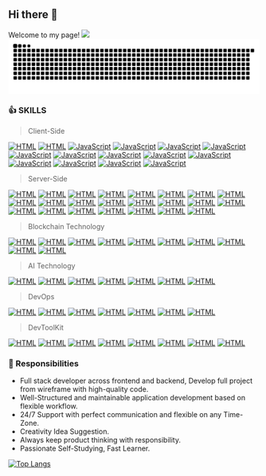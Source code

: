 ## Hi there 👋

Welcome to my page!
<img src="https://readme-typing-svg.herokuapp.com/?lines=denis;Full-Stack%20Developer;Web%20and%20Blockchain%20master;AI%20engineer;8%2B%20years%20of%20rich%20experience&font=Pacifico&center=true&width=650&height=120&color=58a6ff&vCenter=true&size=45%22">
<img align="center" src="https://raw.githubusercontent.com/plexpt/plexpt/snake/github-snake.svg">

### 👍 SKILLS 

> Client-Side
<p>
    <a href="#"><img alt="HTML" src="https://img.shields.io/badge/HTML-E34F26.svg?logo=html5&logoColor=white"></a>
    <a href="#"><img alt="HTML" src="https://img.shields.io/badge/CSS3-1572B6?logo=css3&logoColor=white"></a>
    <a href="#"><img alt="JavaScript" src="https://img.shields.io/badge/JavaScript-F7DF1E.svg?logo=javascript&logoColor=black"></a>
    <a href="#"><img alt="JavaScript" src="https://img.shields.io/badge/logo-angular-red?logo=angular&logoColor=white&label="></a>
    <a href="#"><img alt="JavaScript" src="https://img.shields.io/badge/-ReactJs-61DAFB?logo=react&logoColor=white&style=flat-square"></a>
    <a href="#"><img alt="JavaScript" src="https://img.shields.io/badge/Vue.js-35495E?&logo=vuedotjs&logoColor=4FC08D"></a>
    <a href="#"><img alt="JavaScript" src="https://img.shields.io/badge/Redux-593D88?&logo=redux&logoColor=white"></a>
    <a href="#"><img alt="JavaScript" src="https://img.shields.io/badge/TypeScript-007ACC?&logo=typescript&logoColor=white"></a>
    <a href="#"><img alt="JavaScript" src="https://img.shields.io/badge/next%20js-000000?&logo=nextdotjs&logoColor=white"></a>
    <a href="#"><img alt="JavaScript" src="https://img.shields.io/badge/nuxt%20js-00C58E?&logo=nuxtdotjs&logoColor=white"></a>
    <a href="#"><img alt="JavaScript" src="https://img.shields.io/badge/Bootstrap-563D7C?&logo=bootstrap&logoColor=white"></a>
    <a href="#"><img alt="JavaScript" src="https://img.shields.io/badge/Tailwind_CSS-38B2AC?&logo=tailwind-css&logoColor=white"></a>
    <a href="#"><img alt="JavaScript" src="https://img.shields.io/badge/Material%20UI-007FFF?&logo=mui&logoColor=white"></a>
    <a href="#"><img alt="JavaScript" src="https://img.shields.io/badge/Sass-CC6699?&logo=sass&logoColor=white"></a>
    <a href="#"><img alt="JavaScript" src="https://img.shields.io/badge/UX%2FUI-Design-blue.svg"></a>
</p>

> Server-Side
<p>
    <a href="#"><img alt="HTML" src="https://img.shields.io/badge/Node%20js-339933?&logo=nodedotjs&logoColor=white"></a>
    <a href="#"><img alt="HTML" src="https://img.shields.io/badge/Express%20js-000000?&logo=express&logoColor=white"></a>
    <a href="#"><img alt="HTML" src="https://img.shields.io/badge/fastify-202020?&logo=fastify&logoColor=white"></a>
    <a href="#"><img alt="HTML" src="https://img.shields.io/badge/firebase-ffca28?&logo=firebase&logoColor=black"></a>
    <a href="#"><img alt="HTML" src="https://img.shields.io/badge/Python-FFD43B?&logo=python&logoColor=blue"></a>
    <a href="#"><img alt="HTML" src="https://img.shields.io/badge/Django-092E20?&logo=django&logoColor=green"></a>
    <a href="#"><img alt="HTML" src="https://img.shields.io/badge/PHP-777BB4?&logo=php&logoColor=white"></a>
    <a href="#"><img alt="HTML" src="https://img.shields.io/badge/Laravel-FF2D20?&logo=laravel&logoColor=white"></a>
    <a href="#"><img alt="HTML" src="https://img.shields.io/badge/Wordpress-21759B?&logo=wordpress&logoColor=white"></a>
    <a href="#"><img alt="HTML" src="https://img.shields.io/badge/Ruby_on_Rails-CC0000?&logo=ruby-on-rails&logoColor=white"></a>
    <a href="#"><img alt="HTML" src="https://img.shields.io/badge/Go-00ADD8?&logo=go&logoColor=white"></a>
    <a href="#"><img alt="HTML" src="https://img.shields.io/badge/shopify-8DB543?&logo=Shopify&logoColor=white"></a>
    <a href="#"><img alt="HTML" src="https://img.shields.io/badge/GraphQl-E10098?&logo=graphql&logoColor=white"></a>
    <a href="#"><img alt="HTML" src="https://img.shields.io/badge/Socket.io-010101?&&logo=Socket.io&logoColor=white"></a>
    <a href="#"><img alt="HTML" src="https://img.shields.io/badge/PostgreSQL-316192?&logo=postgresql&logoColor=white"></a>
    <a href="#"><img alt="HTML" src="https://img.shields.io/badge/MySQL-005C84?&logo=mysql&logoColor=white"></a>
    <a href="#"><img alt="HTML" src="https://img.shields.io/badge/MongoDB-4EA94B?&logo=mongodb&logoColor=white"></a>
    <a href="#"><img alt="HTML" src="https://img.shields.io/badge/SQLite-07405E?&logo=sqlite&logoColor=white"></a>
    <a href="#"><img alt="HTML" src="https://img.shields.io/badge/Oracle-F80000?&logo=Oracle&logoColor=white"></a>
    <a href="#"><img alt="HTML" src="https://img.shields.io/badge/Amazon_AWS-FF9900?&logo=amazonaws&logoColor=white"></a>
    <a href="#"><img alt="HTML" src="https://img.shields.io/badge/microsoft%20azure-0089D6?&logo=microsoft-azure&logoColor=white"></a>
    <a href="#"><img alt="HTML" src="https://img.shields.io/badge/Google_Cloud-4285F4?&logo=google-cloud&logoColor=white"></a>
    <a href="#"><img alt="HTML" src="https://img.shields.io/badge/Vercel-000000?&logo=vercel&logoColor=white"></a>
</p>

> Blockchain Technology
<p>
    <a href="#"><img alt="HTML" src="https://img.shields.io/badge/Smart_Contract-2088FF?&logo=github-actions&logoColor=white"></a>
    <a href="#"><img alt="HTML" src="https://img.shields.io/badge/NFT-000000?&logo=bitcoin&logoColor=white"></a>
    <a href="#"><img alt="HTML" src="https://img.shields.io/badge/web3%20js-F16822?&logo=web3.js&logoColor=white"></a>
    <a href="#"><img alt="HTML" src="https://img.shields.io/badge/Solidity-e6e6e6?&logo=solidity&logoColor=black"></a>
    <a href="#"><img alt="HTML" src="https://img.shields.io/badge/Rust-black?&logo=rust&logoColor=#E57324"></a>
    <a href="#"><img alt="HTML" src="https://img.shields.io/badge/Solidity-e6e6e6?&logo=solidity&logoColor=black"></a>
    <a href="#"><img alt="HTML" src="https://img.shields.io/badge/Ethereum-3C3C3D?&logo=Ethereum&logoColor=white"></a>
    <a href="#"><img alt="HTML" src="https://img.shields.io/badge/dogecoin-C2A633?&logo=dogecoin&logoColor=white"></a>
    <a href="#"><img alt="HTML" src="https://img.shields.io/badge/DeFi-212121?&logo=drone&logoColor=white"></a>
    <a href="#"><img alt="HTML" src="https://img.shields.io/badge/dApp-008DE4?&logo=dash&logoColor=white"></a>
</p>

> AI Technology
<p>
    <a href="#"><img alt="HTML" src="https://img.shields.io/badge/TensorFlow-FF6F00?style=for-the-badge&logo=TensorFlow&logoColor=white"></a>
    <a href="#"><img alt="HTML" src="https://img.shields.io/badge/Keras-FF0000?style=for-the-badge&logo=keras&logoColor=white"></a>
    <a href="#"><img alt="HTML" src="https://img.shields.io/badge/PyTorch-EE4C2C?style=for-the-badge&logo=pytorch&logoColor=white"></a>
    <a href="#"><img alt="HTML" src="https://img.shields.io/badge/Pandas-2C2D72?style=for-the-badge&logo=pandas&logoColor=white"></a>
    <a href="#"><img alt="HTML" src="https://img.shields.io/badge/GPT--3-OpenAI-1976D2?style=for-the-badge&logo=quasar&logoColor=white"></a>
    <a href="#"><img alt="HTML" src="https://img.shields.io/badge/Numpy-777BB4?style=for-the-badge&logo=numpy&logoColor=white"></a>
    <a href="#"><img alt="HTML" src="https://img.shields.io/badge/-BERT-FFA116?style=for-the-badge&logo=LeetCode&logoColor=black"></a>
</p>

> DevOps
<p>
    <a href="#"><img alt="HTML" src="https://img.shields.io/badge/IIS-0062AD?&logo=azure-functions&logoColor=white"></a>
    <a href="#"><img alt="HTML" src="https://img.shields.io/badge/AWS(EC2,S3,Lambda)-FF9900?&logo=amazonaws&logoColor=white"></a>
    <a href="#"><img alt="HTML" src="https://img.shields.io/badge/Apache-D22128?&logo=Apache&logoColor=white"></a>
    <a href="#"><img alt="HTML" src="https://img.shields.io/badge/Nginx-009639?&logo=nginx&logoColor=white"></a>
    <a href="#"><img alt="HTML" src="https://img.shields.io/badge/Docker-2CA5E0?&logo=docker&logoColor=white"></a>
    <a href="#"><img alt="HTML" src="https://img.shields.io/badge/Digital_Ocean-0080FF?&logo=DigitalOcean&logoColor=white"></a>
    <a href="#"><img alt="HTML" src="https://img.shields.io/badge/Azure-0078D7?&logo=azure-devops&logoColor=white"></a>
</p>

> DevToolKit
<p>
    <a href="#"><img alt="HTML" src="https://img.shields.io/badge/GitHub-100000?&logo=github&logoColor=white"></a>
    <a href="#"><img alt="HTML" src="https://img.shields.io/badge/VSCode-0078D4?&logo=visual%20studio%20code&logoColor=white"></a>
    <a href="#"><img alt="HTML" src="https://img.shields.io/badge/Visual_Studio-5C2D91?&logo=visual%20studio&logoColor=white"></a>
    <a href="#"><img alt="HTML" src="https://img.shields.io/badge/sublime_text-%23575757.svg?&&logo=sublime-text&logoColor=important"></a>
    <a href="#"><img alt="HTML" src="https://img.shields.io/badge/Jira-0052CC?&logo=Jira&logoColor=white"></a>
    <a href="#"><img alt="HTML" src="https://img.shields.io/badge/Trello-0052CC?&logo=trello&logoColor=white"></a>
    <a href="#"><img alt="HTML" src="https://img.shields.io/badge/Figma-F24E1E?&logo=figma&logoColor=white"></a>
    <a href="#"><img alt="HTML" src="https://img.shields.io/badge/Sketch-FFB387?&logo=sketch&logoColor=black"></a>
</p>

### 🌱 Responsibilities

- Full stack developer across frontend and backend, Develop full project from wireframe with high-quality code.
- Well-Structured and maintainable application development based on flexible workflow.
- 24/7 Support with perfect communication and flexible on any Time-Zone.
- Creativity Idea Suggestion.
- Always keep product thinking with responsibility.
- Passionate Self-Studying, Fast Learner.

<!--![Current stats](https://github-readme-stats.vercel.app/api?username=dominayo&show_icons=true&count_private=true&theme=vue-dark&&custom_title=Current%20Status)-->
[![Top Langs](https://github-readme-stats.vercel.app/api/top-langs/?username=dominayo&theme=vue-dark)](https://github.com/dominayo)
